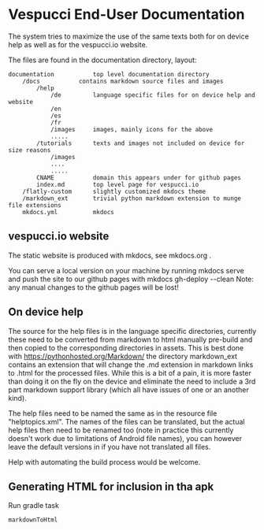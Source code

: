 # Vespucci End-User Documentation

The system tries to maximize the use of the same texts both for on device help as well as for the vespucci.io website. 

The files are found in the documentation directory, layout:

    documentation			top level documentation directory
    	/docs			contains markdown source files and images
    		/help
    			/de			language specific files for on device help and website
    			/en
    			/es 
    			/fr
    			/images		images, mainly icons for the above
    			.....
    		/tutorials		texts and images not included on device for size reasons
    			/images
    			....
    			.....
    		CNAME			domain this appears under for github pages
    		index.md		top level page for vespucci.io
    	/flatly-custom		slightly customized mkdocs theme
    	/markdown_ext		trivial python markdown extension to munge file extensions 
    	mkdocs.yml			mkdocs

## vespucci.io website

The static website is produced with mkdocs, see mkdocs.org .

You can serve a local version on your machine by running
    mkdocs serve
and push the site to our github pages with
    mkdocs gh-deploy --clean
Note: any manual changes to the github pages will be lost! 
	

## On device help

The source for the help files is in the language specific directories, currently these need to be converted from markdown to html manually pre-build and then copied to the corresponding directories in assets. This is best done with https://pythonhosted.org/Markdown/ the directory markdown_ext contains an extension that will change the .md extension in markdown links to .html for the processed files. While this is a bit of a pain, it is more faster than doing it on the fly on the device and eliminate the need to include a 3rd part markdown support library (which all have issues of one or an another kind).

The help files need to be named the same as in the resource file "helptopics.xml". The names of the files can be translated, but the actual help files then need to be renamed too (note in practice this currently doesn't work due to limitations of Android file names), you can however leave the default versions in if you have not translated all files. 

Help with automating the build process would be welcome.

## Generating HTML for inclusion in tha apk

Run gradle task

    markdownToHtml
